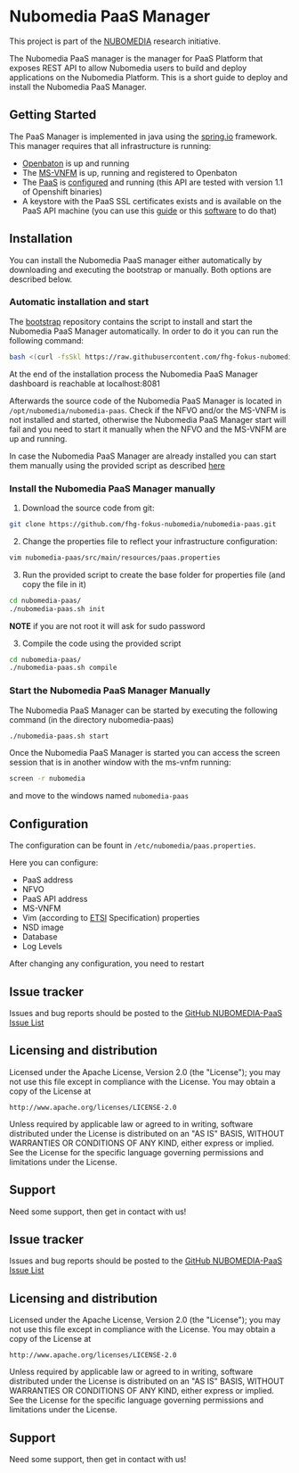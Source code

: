 # Nubomedia PaaS Manager

This project is part of the [NUBOMEDIA](http://www.nubomedia.eu/) research initiative.

The Nubomedia PaaS manager is the manager for PaaS Platform that exposes REST API to allow Nubomedia users to build and deploy applications on the Nubomedia Platform.
This is a short guide to deploy and install the Nubomedia PaaS Manager.

## Getting Started

The PaaS Manager is implemented in java using the [spring.io] framework. This manager requires that all infrastructure is running:

* [Openbaton][orchestrator] is up and running
* The [MS-VNFM][vnfm] is up, running and registered to Openbaton
* The [PaaS][openshift] is [configured][os-config] and running (this API are tested with version 1.1 of Openshift binaries)
* A keystore with the PaaS SSL certificates exists and is available on the PaaS API machine (you can use this [guide][keytool] or this [software][portecle] to do that)

## Installation

You can install the Nubomedia PaaS manager either automatically by downloading and executing the bootstrap or manually.
Both options are described below.

### Automatic installation and start

The [bootstrap] repository contains the script to install and start the Nubomedia PaaS Manager automatically.
In order to do it you can run the following command:

```bash
bash <(curl -fsSkl https://raw.githubusercontent.com/fhg-fokus-nubomedia/nubomedia-paas/master/bootstrap)
```

At the end of the installation process the Nubomedia PaaS Manager dashboard is reachable at localhost:8081

Afterwards the source code of the Nubomedia PaaS Manager is located in `/opt/nubomedia/nubomedia-paas`.
Check if the NFVO and/or the MS-VNFM is not installed and started, otherwise the Nubomedia PaaS Manager start will fail and you need to start it manually when the NFVO and the MS-VNFM are up and running.

In case the Nubomedia PaaS Manager are already installed you can start them manually using the provided script as described [here](#start-the-nubomedia-paas-manager-manually)

### Install the Nubomedia PaaS Manager manually

1. Download the source code from git:

```bash
git clone https://github.com/fhg-fokus-nubomedia/nubomedia-paas.git
```

2. Change the properties file to reflect your infrastructure configuration:

```bash
vim nubomedia-paas/src/main/resources/paas.properties
```

3. Run the provided script to create the base folder for properties file (and copy the file in it)

```bash
cd nubomedia-paas/
./nubomedia-paas.sh init
```

**NOTE** if you are not root it will ask for sudo password

3. Compile the code using the provided script

```bash
cd nubomedia-paas/
./nubomedia-paas.sh compile
```

### Start the Nubomedia PaaS Manager Manually

The Nubomedia PaaS Manager can be started by executing the following command (in the directory nubomedia-paas)

```bash
./nubomedia-paas.sh start
```

Once the Nubomedia PaaS Manager is started you can access the screen session that is in another window with the ms-vnfm running:

```bash
screen -r nubomedia
```
and move to the windows named `nubomedia-paas`

## Configuration

The configuration can be fount in `/etc/nubomedia/paas.properties`.

Here you can configure:

* PaaS address
* NFVO
* PaaS API address
* MS-VNFM
* Vim (according to [ETSI][NFV MANO] Specification) properties
* NSD image
* Database
* Log Levels

After changing any configuration, you need to restart

Issue tracker
-------------

Issues and bug reports should be posted to the [GitHub NUBOMEDIA-PaaS Issue List](https://github.com/fhg-fokus-nubomedia/nubomedia-paas/issues)

Licensing and distribution
--------------------------

Licensed under the Apache License, Version 2.0 (the "License");
you may not use this file except in compliance with the License.
You may obtain a copy of the License at

    http://www.apache.org/licenses/LICENSE-2.0

Unless required by applicable law or agreed to in writing, software
distributed under the License is distributed on an "AS IS" BASIS,
WITHOUT WARRANTIES OR CONDITIONS OF ANY KIND, either express or implied.
See the License for the specific language governing permissions and
limitations under the License.

Support
-------

Need some support, then get in contact with us!

[orchestrator]:http://openbaton.github.io
[vnfm]:https://github.com/tub-nubomedia/ms-vnfm
[openshift]:https://www.openshift.org/
[os-config]:https://docs.openshift.org/latest/install_config/index.html
[portecle]:http://portecle.sourceforge.net/
[keytool]:https://docs.oracle.com/javase/tutorial/security/toolsign/rstep2.html
[spring.io]:https://spring.io/
[bootstrap]:https://raw.githubusercontent.com/fhg-fokus-nubomedia/nubomedia-paas/master/bootstrap
[NFV MANO]:http://www.etsi.org/deliver/etsi_gs/NFV-MAN/001_099/001/01.01.01_60/gs_nfv-man001v010101p.pdf

Issue tracker
-------------

Issues and bug reports should be posted to the [GitHub NUBOMEDIA-PaaS Issue List](https://github.com/fhg-fokus-nubomedia/nubomedia-paas/issues)

Licensing and distribution
--------------------------

Licensed under the Apache License, Version 2.0 (the "License");
you may not use this file except in compliance with the License.
You may obtain a copy of the License at

    http://www.apache.org/licenses/LICENSE-2.0

Unless required by applicable law or agreed to in writing, software
distributed under the License is distributed on an "AS IS" BASIS,
WITHOUT WARRANTIES OR CONDITIONS OF ANY KIND, either express or implied.
See the License for the specific language governing permissions and
limitations under the License.

Support
-------

Need some support, then get in contact with us!
